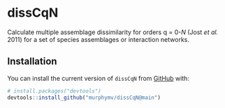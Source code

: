 
<!-- README.md is generated from README.Rmd. Please edit that file -->

# dissCqN

<!-- badges: start -->

<!-- badges: end -->

Calculate multiple assemblage dissimilarity for orders q = 0-*N* (Jost
*et al.* 2011) for a set of species assemblages or interaction networks.

## Installation

<!-- You can install the released version of `dissCqN` from -->

<!-- [CRAN](https://CRAN.R-project.org) with: -->

<!-- ``` r -->

<!-- install.packages("dissCqN") -->

<!-- ``` -->

<!-- And the development version from [GitHub](https://github.com/) with: -->

<!-- ``` r -->

<!-- # install.packages("devtools") -->

<!-- devtools::install_github("murphymv/dissCqN@develop") -->

<!-- ``` -->

You can install the current version of `dissCqN` from
[GitHub](https://github.com/) with:

``` r
# install.packages("devtools")
devtools::install_github("murphymv/dissCqN@main")
```

<!-- ## Example -->

<!-- This is a basic example which shows you how to solve a common problem: -->

<!-- ```{r example} -->

<!-- library(dissCqN) -->

<!-- ## basic example code -->

<!-- ``` -->

<!-- What is special about using `README.Rmd` instead of just `README.md`? You can include R chunks like so: -->

<!-- ```{r cars} -->

<!-- summary(cars) -->

<!-- ``` -->

<!-- You'll still need to render `README.Rmd` regularly, to keep `README.md` up-to-date. `devtools::build_readme()` is handy for this. You could also use GitHub Actions to re-render `README.Rmd` every time you push. An example workflow can be found here: <https://github.com/r-lib/actions/tree/master/examples>. -->

<!-- You can also embed plots, for example: -->

<!-- ```{r pressure, echo = FALSE} -->

<!-- plot(pressure) -->

<!-- ``` -->

<!-- In that case, don't forget to commit and push the resulting figure files, so they display on GitHub and CRAN. -->
